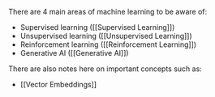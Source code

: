 There are 4 main areas of machine learning to be aware of:

-  Supervised learning ([[Supervised Learning]])
-  Unsupervised learning ([[Unsupervised Learning]])
-  Reinforcement learning ([[Reinforcement Learning]])
-  Generative AI ([[Generative AI]])

There are also notes here on important concepts such as:

- [[Vector Embeddings]]
